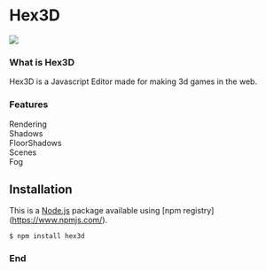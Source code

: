 # Hex3D
![](https://media.discordapp.net/attachments/987631648680075284/997632438262042634/Hex3D.png?width=640&height=288)

### What is Hex3D
Hex3D is a Javascript Editor made for making 3d games in the web.

### Features
Rendering <br />
Shadows <br />
FloorShadows <br />
Scenes <br />
Fog <br />

## Installation

This is a [Node.js](https://nodejs.org/en/) package available using [npm registry]
(https://www.npmjs.com/).

```console
$ npm install hex3d
```

### End